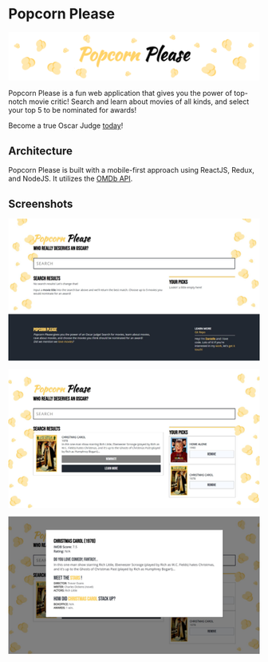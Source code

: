 # Popcorn Please

![Popcorn Please Logo](https://github.com/danielle-dsouza/popcorn-please/blob/media/popcorn-brand-full.png "Popcorn Please Logo")

Popcorn Please is a fun web application that gives you the power of top-notch movie critic! Search and learn about movies of all kinds, and select your top 5 to be nominated for awards!

Become a true Oscar Judge [today](https://popcornplease.herokuapp.com/ "Popcorn Please Link")!

## Architecture
Popcorn Please is built with a mobile-first approach using ReactJS, Redux, and NodeJS. It utilizes the [OMDb API](http://www.omdbapi.com/ "OMDb API").

## Screenshots
![Popcorn Please Home Page](https://github.com/danielle-dsouza/popcorn-please/blob/media/popcorn-please-home.JPG "Popcorn Please Home Page")

![Functional Search Bar](https://github.com/danielle-dsouza/popcorn-please/blob/media/popcorn-please-search.JPG "Functional Search Bar")

![Animated Modal](https://github.com/danielle-dsouza/popcorn-please/blob/media/popcorn-please-modal.JPG "Animated Modal")
